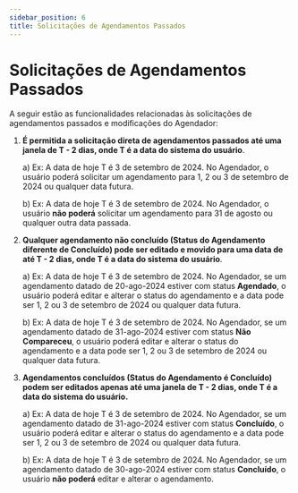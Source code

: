 ```yaml
---
sidebar_position: 6
title: Solicitações de Agendamentos Passados
---
```


# Solicitações de Agendamentos Passados

A seguir estão as funcionalidades relacionadas às solicitações de agendamentos passados e modificações do Agendador:

1.  **É permitida a solicitação direta de agendamentos passados até uma janela de T - 2 dias,
    onde T é a data do sistema do usuário**.

    a) Ex: A data de hoje T é 3 de setembro de 2024. No Agendador, o usuário poderá
    solicitar um agendamento para 1, 2 ou 3 de setembro de 2024 ou qualquer
    data futura.

    b) Ex: A data de hoje T é 3 de setembro de 2024. No Agendador, o usuário **não poderá**
    solicitar um agendamento para 31 de agosto ou qualquer outra data passada.

2.  **Qualquer agendamento não concluído (Status do Agendamento diferente de
    Concluído) pode ser editado e movido para uma data de até T - 2
    dias, onde T é a data do sistema do usuário**.

    a) Ex: A data de hoje T é 3 de setembro de 2024. No Agendador, se um
    agendamento datado de 20-ago-2024 estiver com status **Agendado**, o usuário poderá
    editar e alterar o status do agendamento e a data pode ser 1, 2 ou 3 de setembro de 2024 ou qualquer data futura.

    b) Ex: A data de hoje T é 3 de setembro de 2024. No Agendador, se um
    agendamento datado de 31-ago-2024 estiver com status **Não Compareceu**, o usuário poderá
    editar e alterar o status do agendamento e a data pode ser 1, 2 ou 3 de setembro de 2024 ou qualquer data futura.

3.  **Agendamentos concluídos (Status do Agendamento é Concluído) podem ser
    editados apenas até uma janela de T - 2 dias, onde T é a data do sistema
    do usuário.**

    a) Ex: A data de hoje T é 3 de setembro de 2024. No Agendador, se um
    agendamento datado de 31-ago-2024 estiver com status **Concluído**, o usuário poderá
    editar e alterar o status do agendamento e a data pode ser 1, 2 ou 3 de setembro de 2024 ou qualquer data futura.

    b) Ex: A data de hoje T é 3 de setembro de 2024. No Agendador, se um
    agendamento datado de 30-ago-2024 estiver com status **Concluído**, o usuário
    **não poderá** editar e alterar o agendamento.